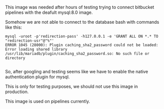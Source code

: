 This image was needed after hours of testing trying to connect bitbucket pipelines with the deafult mysql:8.0 image.

Somehow we are not able to connect to the database bash with commands like this:

```
mysql -uroot -p'redirection-pass' -h127.0.0.1 -e 'GRANT ALL ON *.* TO "redirection-usr"@"%"'
ERROR 1045 (28000): Plugin caching_sha2_password could not be loaded: Error loading shared library /usr/lib/mariadb/plugin/caching_sha2_password.so: No such file or directory
 
```

So, after googling and testing seems like we have to enable the native authentication plugin for mysql. 

This is only for testing purposes, we should not use this image in production.

This image is used on pipelines currently.
